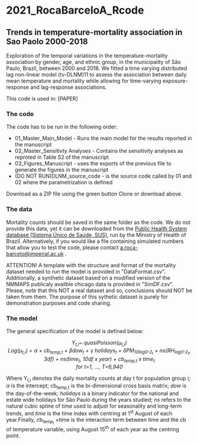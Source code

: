 # 2021_RocaBarceloA_Rcode
## Trends in temperature-mortality association in Sao Paolo 2000-2018

Exploration of the temporal variations in the temperature-mortality association by gender, age, and ethnic group, in the municipality of São Paulo, Brazil, between 2000 and 2018. We fitted a time varying distributed lag non-linear model (tv-DLNM)11 to assess the association between daily mean temperature and mortality while allowing for time-varying exposure-response and lag-response associations. 

This code is used in:
[PAPER]


### The code
The code has to be run in the following order:
- 01_Master_Main_Model - Runs the main model for the results reported in the manuscript
- 02_Master_Sensitivty Analyses - Contains the sensitivity analyses as reproted in Table S2 of the manuscript
- 03_Figures_Manuscript - uses the exports of the previous file to generate the figures in the manuscript
- (DO NOT RUN)DLNM_source_code - is the source code called by 01 and 02 where the parametrization is defined



Download as a ZIP file using the green button Clone or download above.

### The data
Mortality counts should be saved in the same folder as the code. We do not provide this data, yet it can be downloaded from the [Public Health System database (Sistema Único de Saúde, SUS)](https://datasus.saude.gov.br/mortalidade-desde-1996-pela-cid-10), run by the Ministry of Health of Brazil. Alternatively, if you would like a file containing simulated numbers that allow you to test the code, please contact a.roca-barcelo@imperial.ac.uk .

ATTENTION! A template with the structure and format of the mortality dataset needed to run the model is provided in "DataFormat.csv". Additionally, a synthetic dataset based on a modified version of the NMMAPS publicaly availble chicago data is provided in "SimDF.csv". Please, note that this NOT a real dataset and so, conclusions should NOT be taken from them. The purpose of this sythetic dataset is purely for demonstration purposes and code sharing.

### The model

The general specification of the model is defined below:
<p align="center"><i>
Y<sub>t,i</sub>~ quasiPoisson(μ<sub>t,i</sub>)  <br/>
Log(μ<sub>t,i</sub>) = α + cb<sub>temp,t</sub>  +  βdow<sub>t</sub> + γ holidays<sub>t</sub> + δPM<sub>10lag0-2<sub>t</sub></sub> + ns(RH<sub>lag0-2<sub>t</sub></sub>, 3df) + ns(time<sub>t</sub>, 10df x year)  + cb<sub>temp,t</sub> x time<sub>t</sub>    <br/>
for t=1, ..., T=6,940  </p> </i>

Where Y<sub>t,i</sub> denotes the daily mortality counts at day t for population group i; *α* is the intercept; cb<sub>temp,t</sub> is the bi-dimensional cross basis matrix; *dow* is the day-of-the-week; *holidays* is a binary indicator for the national and estate wide holidays for São Paulo during the years studied; *ns* refers to the natural cubic spline of time used to adjust for seasonality and long-term trends, and *time* is the time index with centring at 1<sup>st</sup> August of each year.Finally, cb<sub>temp<sub>t</sub></sub> ×time  is the interaction term between time and the cb of temperature variable, using August 15<sup>th</sup>  of each year as the centring point.



